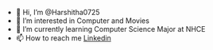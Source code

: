 - 👋 Hi, I’m @Harshitha0725
- 👀 I’m interested in Computer and Movies
- 🌱 I’m currently learning Computer Science Major at NHCE
- 📫 How to reach me [Linkedin]([https://www.google.com](https://www.linkedin.com/in/harshitha-v-ba817822a/))

<!---
Harshitha0725/Harshitha0725 is a ✨ special ✨ repository because its `README.md` (this file) appears on your GitHub profile.
You can click the Preview link to take a look at your changes.
--->
